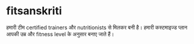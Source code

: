 # fitsanskriti
हमारी टीम certified trainers और nutritionists से मिलकर बनी है। हमारी कस्टमाइज्ड प्लान आपकी उम्र और fitness level के अनुसार बनाए जाते हैं।
